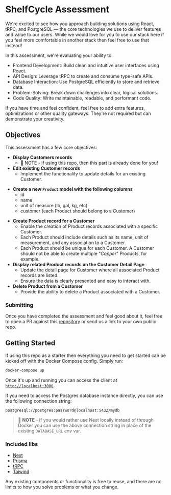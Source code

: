# ShelfCycle Assessment

We're excited to see how you approach building solutions using React, tRPC, and PostgreSQL — the core technologies
we use to deliver features and value to our users. While we would love for you to use our stack here if you feel more
comfortable in another stack then feel free to use that instead!

In this assessment, we're evaluating your ability to:

- Frontend Development: Build clean and intuitive user interfaces using React.
- API Design: Leverage tRPC to create and consume type-safe APIs.
- Database Interaction: Use PostgreSQL efficiently to store and retrieve data.
- Problem-Solving: Break down challenges into clear, logical solutions.
- Code Quality: Write maintainable, readable, and performant code.

If you have time and feel confident, feel free to add extra features, optimizations or other quality gateways.
They're not required but can demonstrate your creativity.

## Objectives

This assessment has a few core objectives:

- **Display Customers records**
  - 📝 NOTE - if using this repo, then this part is already done for you!
- **Edit existing Customer records**
  - Implement the functionality to update details for an existing Customer.

* **Create a new `Product` model with the following columns**
  - id
  - name
  - unit of measure (lb, gal, kg, etc)
  - customer (each Product should belong to a Customer)

- **Create Product record for a Customer**
  - Enable the creation of Product records associated with a specific Customer.
  - Each Product should include details such as its name, unit of measurement, and any association to a Customer.
  - Each Product should be unique for each Customer. A Customer should not be able to create multiple "_Copper_" Products, for example.
- **Display related Product records on the Customer Detail Page**
  - Update the detail page for Customer where all associated Product records are listed.
  - Ensure the data is clearly presented and easy to interact with.
- **Delete Product from a Customer**
  - Provide the ability to delete a Product associated with a Customer.

### Submitting

Once you have completed the assessment and feel good about it, feel free to open a PR against this
[repository](https://github.com/shelfcycle/technical-assessment) or send us a link to your own public repo.

## Getting Started

If using this repo as a starter then everything you need to get started can be kicked off with the Docker Compose config. Simply run:

```bash
docker-compose up
```

Once it's up and running you can access the client at [`http://localhost:3000`](http://localhost:3000).

If you need to access the Postgres database instance directly, you can use the following connection string:

```
postgresql://postgres:password@localhost:5432/mydb
```

> 📝 **NOTE** - If you would rather use Next locally instead of through Docker you can use the above connection string in place of the existing `DATABASE_URL` env var.

### Included libs

- [Next](https://nextjs.org/)
- [Prisma](https://www.prisma.io/)
- [tRPC](https://trpc.io/)
- [Taiwind](https://tailwindcss.com/)

Any existing components or functionality is free to reuse, and there are no limits to how you solve
problems or what you change.
